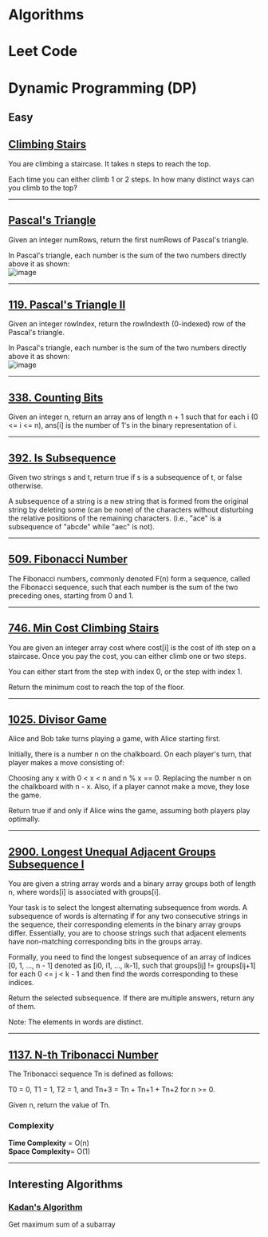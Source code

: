 # Algorithms
# Leet Code

# Dynamic Programming (DP)

## Easy

## [**Climbing Stairs**](https://github.com/AdamAdham/Algorithms/blob/main/Climb%20Stairs)
You are climbing a staircase. It takes n steps to reach the top.

Each time you can either climb 1 or 2 steps. In how many distinct ways can you climb to the top?

---

## [Pascal's Triangle](https://github.com/AdamAdham/Algorithms/blob/main/Pascal's%20Triangle.py)
Given an integer numRows, return the first numRows of Pascal's triangle.

In Pascal's triangle, each number is the sum of the two numbers directly above it as shown:<br>
![image](https://github.com/user-attachments/assets/d6ebb2a9-f321-4920-97a3-575eed5d94cd)

---

## [119. Pascal's Triangle II](https://github.com/AdamAdham/Algorithms/blob/main/119.%20Pascal's%20Triangle%20II.py)
Given an integer rowIndex, return the rowIndexth (0-indexed) row of the Pascal's triangle.

In Pascal's triangle, each number is the sum of the two numbers directly above it as shown: <br>
![image](https://github.com/user-attachments/assets/375e718b-11e0-4382-bfe1-410fe110c81b)

---

## [338. Counting Bits](https://github.com/AdamAdham/Algorithms/blob/main/338.%20Counting%20Bits.py)
Given an integer n, return an array ans of length n + 1 such that for each i (0 <= i <= n), ans[i] is the number of 1's in the binary representation of i.

---

## [392. Is Subsequence](https://github.com/AdamAdham/Algorithms/blob/main/392.%20Is%20Subsequence.py)
Given two strings s and t, return true if s is a subsequence of t, or false otherwise.

A subsequence of a string is a new string that is formed from the original string by deleting some (can be none) of the characters without disturbing the relative positions of the remaining characters. (i.e., "ace" is a subsequence of "abcde" while "aec" is not).

---

## [509. Fibonacci Number](https://github.com/AdamAdham/Algorithms/blob/main/509.%20Fibonacci%20Number.py)
The Fibonacci numbers, commonly denoted F(n) form a sequence, called the Fibonacci sequence, such that each number is the sum of the two preceding ones, starting from 0 and 1.

---

## [746. Min Cost Climbing Stairs](https://github.com/AdamAdham/Algorithms/blob/main/746.%20Min%20Cost%20Climbing%20Stairs.py)
You are given an integer array cost where cost[i] is the cost of ith step on a staircase. Once you pay the cost, you can either climb one or two steps.

You can either start from the step with index 0, or the step with index 1.

Return the minimum cost to reach the top of the floor.

---

## [1025. Divisor Game](https://github.com/AdamAdham/Algorithms/blob/main/1025.%20Divisor%20Game.py)

Alice and Bob take turns playing a game, with Alice starting first.

Initially, there is a number n on the chalkboard. On each player's turn, that player makes a move consisting of:

Choosing any x with 0 < x < n and n % x == 0.
Replacing the number n on the chalkboard with n - x.
Also, if a player cannot make a move, they lose the game.

Return true if and only if Alice wins the game, assuming both players play optimally.

---

## [2900. Longest Unequal Adjacent Groups Subsequence I](https://github.com/AdamAdham/Algorithms/blob/main/2900.%20Longest%20Unequal%20Adjacent%20Groups%20Subsequence.py)
You are given a string array words and a binary array groups both of length n, where words[i] is associated with groups[i].

Your task is to select the longest alternating subsequence from words. A subsequence of words is alternating if for any two consecutive strings in the sequence, their corresponding elements in the binary array groups differ. Essentially, you are to choose strings such that adjacent elements have non-matching corresponding bits in the groups array.

Formally, you need to find the longest subsequence of an array of indices [0, 1, ..., n - 1] denoted as [i0, i1, ..., ik-1], such that groups[ij] != groups[ij+1] for each 0 <= j < k - 1 and then find the words corresponding to these indices.

Return the selected subsequence. If there are multiple answers, return any of them.

Note: The elements in words are distinct.

---

## [1137. N-th Tribonacci Number](https://github.com/AdamAdham/Algorithms/blob/main/1137.%20N-th%20Tribonacci%20Number.py)
The Tribonacci sequence Tn is defined as follows: 

T0 = 0, T1 = 1, T2 = 1, and Tn+3 = Tn + Tn+1 + Tn+2 for n >= 0.

Given n, return the value of Tn.

### Complexity
**Time Complexity** = O(n)  <br>
**Space Complexity**= O(1)

---


## Interesting Algorithms

### [Kadan's Algorithm](https://github.com/AdamAdham/Algorithms/blob/main/Kadane's%20Algorithm.py)
Get maximum sum of a subarray

